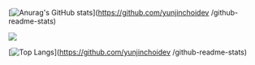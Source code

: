 [![Anurag's GitHub stats](https://github-readme-stats.vercel.app/api?username=yunjinchoidev )](https://github.com/yunjinchoidev /github-readme-stats)

<a href="https://hits.seeyoufarm.com"><img src="https://hits.seeyoufarm.com/api/count/incr/badge.svg?url=https%3A%2F%2Fgithub.com%2Fyunjinchoidev%2Fhit-counter&count_bg=%2379C83D&title_bg=%23555555&icon=&icon_color=%23E7E7E7&title=hits&edge_flat=false"/></a>


[![Top Langs](https://github-readme-stats.vercel.app/api/top-langs/?username=yunjinchoidev )](https://github.com/yunjinchoidev /github-readme-stats)
